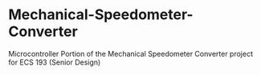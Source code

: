 # Mechanical-Speedometer-Converter
Microcontroller Portion of the Mechanical Speedometer Converter project for ECS 193 (Senior Design)
